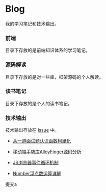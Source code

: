 # Blog

我的学习笔记和技术输出。

### 前端

目录下存放的是前端知识体系的学习笔记。

### 源码解读

目录下存放的是对一些库，框架源码的个人解读。

### 读书笔记

目录下存放的是个人的读书笔记。

### 技术输出

技术输出存放在 [issue](https://github.com/webproblem/Blog/issues) 中。 

* [从一道面试题认识函数柯里化](https://github.com/webproblem/Blog/issues/4)

* [移动端手势库AlloyFinger源码分析](https://github.com/webproblem/Blog/issues/3)

* [JS浏览器事件循环机制](https://github.com/webproblem/Blog/issues/2)

* [Number浮点数运算详解](https://github.com/webproblem/Blog/issues/1)
  
提交a